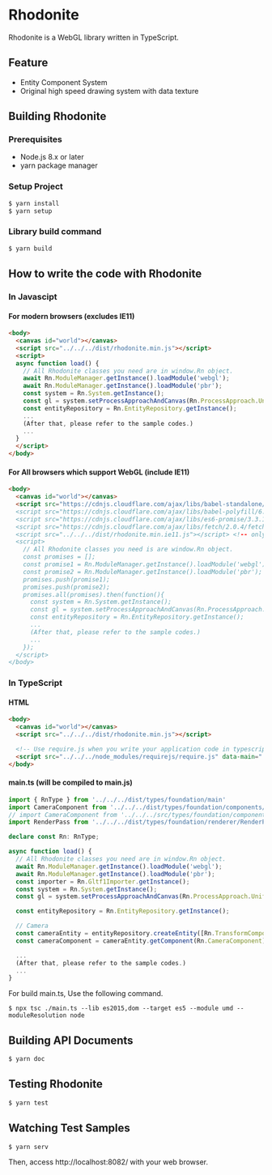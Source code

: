 # Rhodonite

Rhodonite is a WebGL library written in TypeScript.

## Feature

* Entity Component System
* Original high speed drawing system with data texture

## Building Rhodonite

### Prerequisites

* Node.js 8.x or later
* yarn package manager

### Setup Project

```bash
$ yarn install
$ yarn setup
```

### Library build command

```bash
$ yarn build
```

## How to write the code with Rhodonite

### In Javascipt

#### For modern browsers (excludes IE11)

```html
<body>
  <canvas id="world"></canvas>
  <script src="../../../dist/rhodonite.min.js"></script>
  <script>
  async function load() {
    // All Rhodonite classes you need are in window.Rn object.
    await Rn.ModuleManager.getInstance().loadModule('webgl');
    await Rn.ModuleManager.getInstance().loadModule('pbr');
    const system = Rn.System.getInstance();
    const gl = system.setProcessApproachAndCanvas(Rn.ProcessApproach.UniformWebGL1, document.getElementById('world'));
    const entityRepository = Rn.EntityRepository.getInstance();
    ...
    (After that, please refer to the sample codes.)
    ...
  }
  </script>
</body>
```


#### For All browsers which support WebGL (include IE11)

```html
<body>
  <canvas id="world"></canvas>
  <script src="https://cdnjs.cloudflare.com/ajax/libs/babel-standalone/6.26.0/babel.min.js"></script> <!-- only for IE11 support -- >
  <script src="https://cdnjs.cloudflare.com/ajax/libs/babel-polyfill/6.26.0/polyfill.min.js"></script> <!-- only for IE11 support -- >
  <script src="https://cdnjs.cloudflare.com/ajax/libs/es6-promise/3.3.1/es6-promise.min.js"></script> <!-- only for IE11 support -- >
  <script src="https://cdnjs.cloudflare.com/ajax/libs/fetch/2.0.4/fetch.min.js"></script> <!-- only for IE11 support -- >
  <script src="../../../dist/rhodonite.min.ie11.js"></script> <!-- only for IE11 support -- >
  <script>
    // All Rhodonite classes you need is are window.Rn object.
    const promises = [];
    const promise1 = Rn.ModuleManager.getInstance().loadModule('webgl');
    const promise2 = Rn.ModuleManager.getInstance().loadModule('pbr');
    promises.push(promise1);
    promises.push(promise2);
    promises.all(promises).then(function(){
      const system = Rn.System.getInstance();
      const gl = system.setProcessApproachAndCanvas(Rn.ProcessApproach.UniformWebGL1, document.getElementById('world'));
      const entityRepository = Rn.EntityRepository.getInstance();
      ...
      (After that, please refer to the sample codes.)
      ...
    });
  </script>
</body>
```

### In TypeScript

#### HTML

```html
<body>
  <canvas id="world"></canvas>
  <script src="../../../dist/rhodonite.min.js"></script>

  <!-- Use require.js when you write your application code in typescript -->
  <script src="../../../node_modules/requirejs/require.js" data-main="./main.js"></script>
</body>
```

#### main.ts (will be compiled to main.js)

```typescript
import { RnType } from '../../../dist/types/foundation/main'
import CameraComponent from '../../../dist/types/foundation/components/CameraComponent';
// import CameraComponent from '../../../src/types/foundation/components/CameraComponent'; // Don't refer from 'src' directory
import RenderPass from '../../../dist/types/foundation/renderer/RenderPass';

declare const Rn: RnType;

async function load() {
  // All Rhodonite classes you need are in window.Rn object.
  await Rn.ModuleManager.getInstance().loadModule('webgl');
  await Rn.ModuleManager.getInstance().loadModule('pbr');
  const importer = Rn.Gltf1Importer.getInstance();
  const system = Rn.System.getInstance();
  const gl = system.setProcessApproachAndCanvas(Rn.ProcessApproach.UniformWebGL1, document.getElementById('world') as HTMLCanvasElement);

  const entityRepository = Rn.EntityRepository.getInstance();

  // Camera
  const cameraEntity = entityRepository.createEntity([Rn.TransformComponent, Rn.SceneGraphComponent, Rn.CameraComponent, Rn.CameraControllerComponent])
  const cameraComponent = cameraEntity.getComponent(Rn.CameraComponent) as CameraComponent; // You don't need "Rn." for type annotation

  ...
  (After that, please refer to the sample codes.)
  ...
}
```

For build main.ts, Use the following command.

```
$ npx tsc ./main.ts --lib es2015,dom --target es5 --module umd --moduleResolution node
```

## Building API Documents

```bash
$ yarn doc
```

## Testing Rhodonite

```bash
$ yarn test
```

## Watching Test Samples

```bash
$ yarn serv
```

Then, access http://localhost:8082/ with your web browser.
